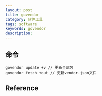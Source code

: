 ```yaml
---
layout: post
title: govendor
category: 软件工具
tags: software
keywords: govendor
description: 
---
```


## 命令

```
govendor update +v // 更新全部包
govendor fetch +out // 更新vendor.json文件
```

## Reference
